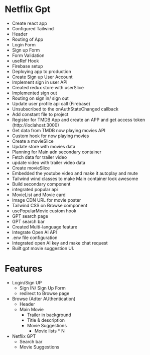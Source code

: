 # Netflix Gpt

- Create react app
- Configured Tailwind
- Header
- Routing of App
- Login Form
- Sign up Form
- Form Validation
- useRef Hook
- Firebase setup
- Deploying app to production
- Create Sign up User Account
- Implement sign in user API
- Created redux store with userSlice
- Implemented sign out
- Routing on sign in/ sign out
- Update user profile api call (Firebase)
- Unsubscribed to the onAuthStateChanged callback
- Add constant file to project
- Register for TMDB App and create an APP and get access token (http://loclahost:3000)
- Get data from TMDB now playing movies API
- Custom hook for now playing movies
- Create a movieSlice
- Update store with movies data
- Planning for Main adn secondary container
- Fetch data for trailer video
- update video with trailer video data
- Create movieSlice
- Embedded the youtube video and make it autoplay and mute
- Tailwind wind classes to make Main container look awesome
- Build secondary component
- integrated popular api
- MovieList and Movie card
- Image CDN URL for movie poster
- Tailwind CSS on Browse component
- usePopularMovie custom hook
- GPT search page
- GPT search bar
- Created Multi-language feature
- Integrate Open AI API
- .env file configuration
- Integrated open AI key and make chat request
- Built gpt movie suggestion UI.

# Features

- Login/Sign UP
  - Sign IN/ Sign Up Form
  - redirect to Browse page
- Browse (Adter AUthentication)
  - Header
  - Main Movie
    - Trailer in background
    - Title & description
    - Movie Suggestions
      - Movie lists \* N
- Netflix GPT
  - Search bar
  - Movie Suggestions
